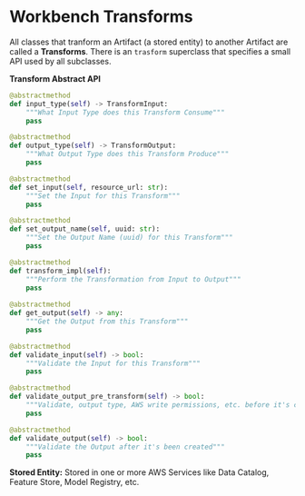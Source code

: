 # Workbench Transforms

All classes that tranform an Artifact (a stored entity) to another Artifact are called a **Transforms**. 
There is an `trasform` superclass that specifies a small API used by all subclasses. 

**Transform Abstract API**

```python
@abstractmethod
def input_type(self) -> TransformInput:
    """What Input Type does this Transform Consume"""
    pass

@abstractmethod
def output_type(self) -> TransformOutput:
    """What Output Type does this Transform Produce"""
    pass

@abstractmethod
def set_input(self, resource_url: str):
    """Set the Input for this Transform"""
    pass

@abstractmethod
def set_output_name(self, uuid: str):
    """Set the Output Name (uuid) for this Transform"""
    pass

@abstractmethod
def transform_impl(self):
    """Perform the Transformation from Input to Output"""
    pass
    
@abstractmethod
def get_output(self) -> any:
    """Get the Output from this Transform"""
    pass

@abstractmethod
def validate_input(self) -> bool:
    """Validate the Input for this Transform"""
    pass

@abstractmethod
def validate_output_pre_transform(self) -> bool:
    """Validate, output type, AWS write permissions, etc. before it's created"""
    pass

@abstractmethod
def validate_output(self) -> bool:
    """Validate the Output after it's been created"""
    pass
```

**Stored Entity:** Stored in one or more AWS Services like Data Catalog, Feature Store, Model Registry, etc.
